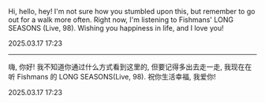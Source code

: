 Hi, hello, hey! I'm not sure how you stumbled upon this, but remember to go out for a walk more often. Right now, I'm listening to Fishmans' LONG SEASONS (Live, 98). Wishing you happiness in life, and I love you!

2025.03.17 17:23

-----

嗨, 你好! 我不知道你通过什么方式看到这里的, 但要记得多出去走一走, 我现在在听 Fishmans 的 LONG SEASONS(Live, 98). 祝你生活幸福, 我爱你!

2025.03.17 17:23